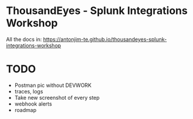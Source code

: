 # ThousandEyes - Splunk Integrations Workshop 

All the docs in: https://antonjim-te.github.io/thousandeyes-splunk-integrations-workshop


# TODO
- Postman pic without DEVWORK
- traces, logs
- Take new screenshot of every step
- webhook alerts
- roadmap